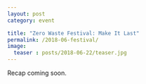 ```yaml
---
layout: post
category: event

title: "Zero Waste Festival: Make It Last"
permalink: /2018-06-festival/
image:
  teaser : posts/2018-06-22/teaser.jpg
---
```


Recap coming soon.
